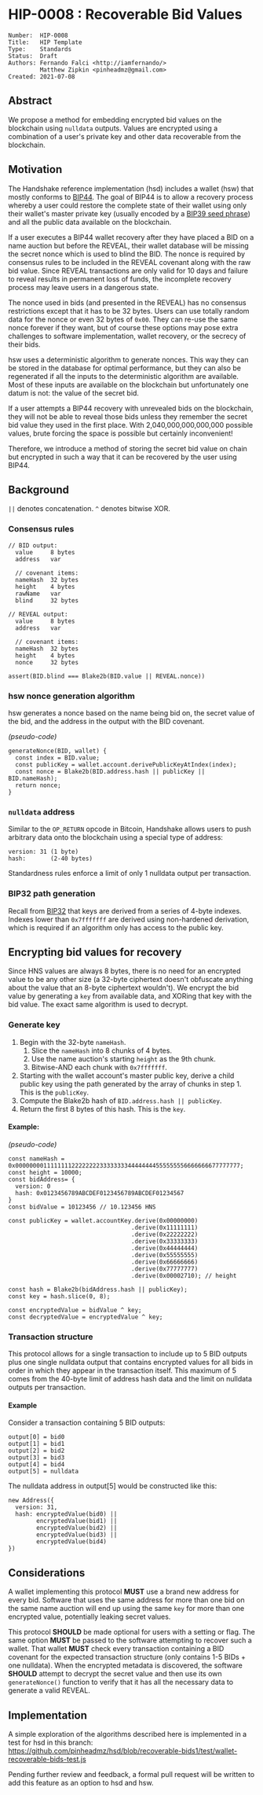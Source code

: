 # HIP-0008 : Recoverable Bid Values

```
Number:  HIP-0008
Title:   HIP Template
Type:    Standards
Status:  Draft
Authors: Fernando Falci <http://iamfernando/>
         Matthew Zipkin <pinheadmz@gmail.com>
Created: 2021-07-08
```

## Abstract

We propose a method for embedding encrypted bid values on the blockchain using
`nulldata` outputs. Values are encrypted using a combination of a user's private key
and other data recoverable from the blockchain.

## Motivation

The Handshake reference implementation (hsd) includes a wallet (hsw) that mostly conforms to
[BIP44](https://github.com/bitcoin/bips/blob/master/bip-0044.mediawiki). The goal of
BIP44 is to allow a recovery process whereby a user could restore the complete state
of their wallet using only their wallet's master private key (usually encoded
by a [BIP39 seed phrase](https://github.com/bitcoin/bips/blob/master/bip-0039.mediawiki))
and all the public data available on the blockchain.

If a user executes a BIP44 wallet recovery after they have placed a BID on a name
auction but before the REVEAL, their wallet database will be missing the secret
nonce which is used to blind the BID. The nonce is required by consensus rules to be
included in the REVEAL covenant along with the raw bid value. Since REVEAL transactions
are only valid for 10 days and failure to reveal results in permanent loss of funds,
the incomplete recovery process may leave users in a dangerous state.

The nonce used in bids (and presented in the REVEAL) has no consensus restrictions
except that it has to be 32 bytes. Users can use totally random data for the nonce
or even 32 bytes of `0x00`. They can re-use the same nonce forever if they want,
but of course these options may pose extra challenges to software implementation,
wallet recovery, or the secrecy of their bids.

hsw uses a deterministic algorithm to generate nonces. This way they can be stored
in the database for optimal performance, but they can also be regenerated if all the
inputs to the deterministic algorithm are available. Most of these inputs are available
on the blockchain but unfortunately one datum is not: the value of the secret bid.

If a user attempts a BIP44 recovery with unrevealed bids on the blockchain,
they will not be able to reveal those bids unless they remember the secret bid value
they used in the first place. With 2,040,000,000,000,000 possible values, brute forcing
the space is possible but certainly inconvenient!

Therefore, we introduce a method of storing the secret bid value on chain but encrypted
in such a way that it can be recovered by the user using BIP44.

## Background

`||` denotes concatenation.
`^` denotes bitwise XOR.

### Consensus rules

```
// BID output:
  value     8 bytes
  address   var

  // covenant items:
  nameHash  32 bytes
  height    4 bytes
  rawName   var
  blind     32 bytes

// REVEAL output:
  value     8 bytes
  address   var

  // covenant items:
  nameHash  32 bytes
  height    4 bytes
  nonce     32 bytes

assert(BID.blind === Blake2b(BID.value || REVEAL.nonce))
```

### hsw nonce generation algorithm

hsw generates a nonce based on the name being bid on, the secret value of the bid,
and the address in the output with the BID covenant.

_(pseudo-code)_
```
generateNonce(BID, wallet) {
  const index = BID.value;
  const publicKey = wallet.account.derivePublicKeyAtIndex(index);
  const nonce = Blake2b(BID.address.hash || publicKey || BID.nameHash);
  return nonce;
}
```

### `nulldata` address

Similar to the `OP_RETURN` opcode in Bitcoin, Handshake allows users to push
arbitrary data onto the blockchain using a special type of address:

```
version: 31 (1 byte)
hash:       (2-40 bytes)
```

Standardness rules enforce a limit of only 1 nulldata output per transaction.

### BIP32 path generation

Recall from [BIP32](https://github.com/bitcoin/bips/blob/master/bip-0032.mediawiki)
that keys are derived from a series of 4-byte indexes. Indexes lower than `0x7fffffff`
are derived using non-hardened derivation, which is required if an algorithm
only has access to the public key.

## Encrypting bid values for recovery

Since HNS values are always 8 bytes, there is no need for an encrypted value
to be any other size (a 32-byte ciphertext doesn't obfuscate anything about
the value that an 8-byte ciphertext wouldn't). We encrypt the bid value by generating
a `key` from available data, and XORing that key with the bid value. The exact same
algorithm is used to decrypt.

### Generate key

1. Begin with the 32-byte `nameHash`.
    1. Slice the `nameHash` into 8 chunks of 4 bytes.
    2. Use the name auction's starting `height` as the 9th chunk.
    3. Bitwise-AND each chunk with `0x7fffffff`.
2. Starting with the wallet account's master public key, derive a child public
key using the path generated by the array of chunks in step 1. This is the `publicKey`.
3. Compute the Blake2b hash of `BID.address.hash || publicKey`.
4. Return the first 8 bytes of this hash. This is the `key`.

#### Example:
_(pseudo-code)_
```
const nameHash = 0x0000000011111111222222223333333344444444555555556666666677777777;
const height = 10000;
const bidAddress= {
  version: 0
  hash: 0x0123456789ABCDEF0123456789ABCDEF01234567
}
const bidValue = 10123456 // 10.123456 HNS

const publicKey = wallet.accountKey.derive(0x00000000)
                                   .derive(0x11111111)
                                   .derive(0x22222222)
                                   .derive(0x33333333)
                                   .derive(0x44444444)
                                   .derive(0x55555555)
                                   .derive(0x66666666)
                                   .derive(0x77777777)
                                   .derive(0x00002710); // height

const hash = Blake2b(bidAddress.hash || publicKey);
const key = hash.slice(0, 8);

const encryptedValue = bidValue ^ key;
const decryptedValue = encryptedValue ^ key;
```

### Transaction structure

This protocol allows for a single transaction to include up to 5 BID outputs
plus one single nulldata output that contains encrypted values for all bids in order
in which they appear in the transaction itself. This maximum of 5 comes from the
40-byte limit of address hash data and the limit on nulldata outputs per transaction.

#### Example

Consider a transaction containing 5 BID outputs:

```
output[0] = bid0
output[1] = bid1
output[2] = bid2
output[3] = bid3
output[4] = bid4
output[5] = nulldata
```

The nulldata address in output[5] would be constructed like this:

```
new Address({
  version: 31,
  hash: encryptedValue(bid0) ||
        encryptedValue(bid1) || 
        encryptedValue(bid2) || 
        encryptedValue(bid3) || 
        encryptedValue(bid4)
})
```

## Considerations

A wallet implementing this protocol **MUST** use a brand new address for every bid.
Software that uses the same address for more than one bid on the same name auction
will end up using the same `key` for more than one encrypted value, potentially leaking
secret values.

This protocol **SHOULD** be made optional for users with a setting or flag. The same
option **MUST** be passed to the software attempting to recover such a wallet. That
wallet **MUST** check every transaction containing a BID covenant for the expected
transaction structure (only contains 1-5 BIDs + one nulldata). When the encrypted
metadata is discovered, the software **SHOULD** attempt to decrypt the secret value
and then use its own `generateNonce()` function to verify that it has all the necessary
data to generate a valid REVEAL.

## Implementation

A simple exploration of the algorithms described here is implemented in a test
for hsd in this branch: https://github.com/pinheadmz/hsd/blob/recoverable-bids1/test/wallet-recoverable-bids-test.js

Pending further review and feedback, a formal pull request will be written to add
this feature as an option to hsd and hsw.
